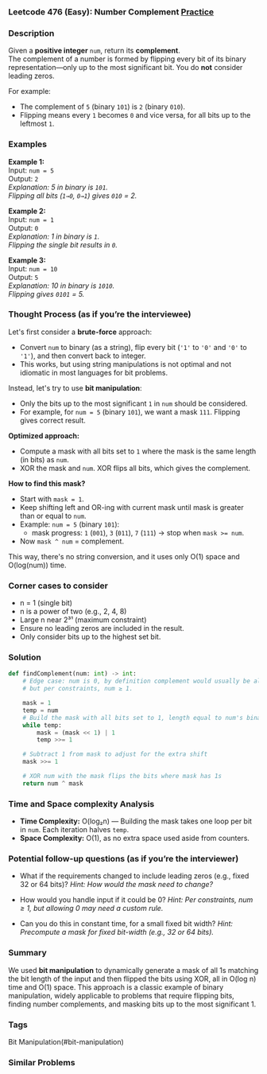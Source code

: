 ### Leetcode 476 (Easy): Number Complement [Practice](https://leetcode.com/problems/number-complement)

### Description  
Given a **positive integer** `num`, return its **complement**.  
The complement of a number is formed by flipping every bit of its binary representation—only up to the most significant bit. You do **not** consider leading zeros.

For example:  
- The complement of `5` (binary `101`) is `2` (binary `010`).  
- Flipping means every `1` becomes `0` and vice versa, for all bits up to the leftmost `1`.

### Examples  

**Example 1:**  
Input: `num = 5`  
Output: `2`  
*Explanation: 5 in binary is `101`.  
 Flipping all bits (`1→0`, `0→1`) gives `010` = 2.*

**Example 2:**  
Input: `num = 1`  
Output: `0`  
*Explanation: 1 in binary is `1`.  
 Flipping the single bit results in `0`.*

**Example 3:**  
Input: `num = 10`  
Output: `5`  
*Explanation: 10 in binary is `1010`.  
 Flipping gives `0101` = 5.*

### Thought Process (as if you’re the interviewee)  

Let's first consider a **brute-force** approach:  
- Convert `num` to binary (as a string), flip every bit (`'1'` to `'0'` and `'0'` to `'1'`), and then convert back to integer.
- This works, but using string manipulations is not optimal and not idiomatic in most languages for bit problems.

Instead, let's try to use **bit manipulation**:  
- Only the bits up to the most significant `1` in `num` should be considered.
- For example, for `num = 5` (binary `101`), we want a mask `111`. Flipping gives correct result.

**Optimized approach:**  
- Compute a mask with all bits set to `1` where the mask is the same length (in bits) as `num`.
- XOR the mask and `num`. XOR flips all bits, which gives the complement.

**How to find this mask?**  
- Start with `mask = 1`.  
- Keep shifting left and OR-ing with current mask until mask is greater than or equal to `num`.
- Example: `num = 5` (binary `101`):   
  - mask progress: `1` (`001`), `3` (`011`), `7` (`111`) → stop when `mask >= num`.
- Now `mask ^ num` = complement.

This way, there's no string conversion, and it uses only O(1) space and O(log(num)) time.

### Corner cases to consider  
- n = 1 (single bit)
- n is a power of two (e.g., 2, 4, 8)
- Large n near 2³¹ (maximum constraint)
- Ensure no leading zeros are included in the result.
- Only consider bits up to the highest set bit.

### Solution

```python
def findComplement(num: int) -> int:
    # Edge case: num is 0, by definition complement would usually be all 1's,
    # but per constraints, num ≥ 1.

    mask = 1
    temp = num
    # Build the mask with all bits set to 1, length equal to num's binary length
    while temp:
        mask = (mask << 1) | 1
        temp >>= 1

    # Subtract 1 from mask to adjust for the extra shift
    mask >>= 1

    # XOR num with the mask flips the bits where mask has 1s
    return num ^ mask
```

### Time and Space complexity Analysis  

- **Time Complexity:** O(log₂n) — Building the mask takes one loop per bit in `num`. Each iteration halves `temp`.
- **Space Complexity:** O(1), as no extra space used aside from counters.

### Potential follow-up questions (as if you’re the interviewer)  

- What if the requirements changed to include leading zeros (e.g., fixed 32 or 64 bits)?
  *Hint: How would the mask need to change?*

- How would you handle input if it could be 0?
  *Hint: Per constraints, num ≥ 1, but allowing 0 may need a custom rule.*

- Can you do this in constant time, for a small fixed bit width?
  *Hint: Precompute a mask for fixed bit-width (e.g., 32 or 64 bits).*

### Summary
We used **bit manipulation** to dynamically generate a mask of all 1s matching the bit length of the input and then flipped the bits using XOR, all in O(log n) time and O(1) space. This approach is a classic example of binary manipulation, widely applicable to problems that require flipping bits, finding number complements, and masking bits up to the most significant 1.

### Tags
Bit Manipulation(#bit-manipulation)

### Similar Problems
